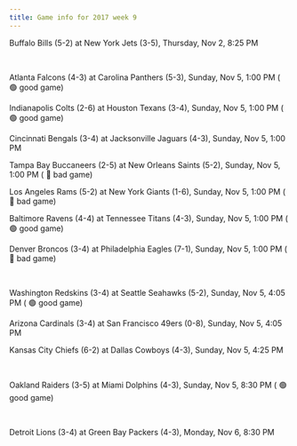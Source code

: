 ```yaml
---
title: Game info for 2017 week 9
---
```

Buffalo Bills (5-2) at New York Jets (3-5), Thursday, Nov 2, 8:25 PM


<br/>

Atlanta Falcons (4-3) at Carolina Panthers (5-3), Sunday, Nov 5, 1:00 PM (	:green_circle: good game)

Indianapolis Colts (2-6) at Houston Texans (3-4), Sunday, Nov 5, 1:00 PM (	:green_circle: good game)

Cincinnati Bengals (3-4) at Jacksonville Jaguars (4-3), Sunday, Nov 5, 1:00 PM

Tampa Bay Buccaneers (2-5) at New Orleans Saints (5-2), Sunday, Nov 5, 1:00 PM (	:red_circle: bad game)

Los Angeles Rams (5-2) at New York Giants (1-6), Sunday, Nov 5, 1:00 PM (	:red_circle: bad game)

Baltimore Ravens (4-4) at Tennessee Titans (4-3), Sunday, Nov 5, 1:00 PM (	:green_circle: good game)

Denver Broncos (3-4) at Philadelphia Eagles (7-1), Sunday, Nov 5, 1:00 PM (	:red_circle: bad game)


<br/>

Washington Redskins (3-4) at Seattle Seahawks (5-2), Sunday, Nov 5, 4:05 PM (	:green_circle: good game)

Arizona Cardinals (3-4) at San Francisco 49ers (0-8), Sunday, Nov 5, 4:05 PM

Kansas City Chiefs (6-2) at Dallas Cowboys (4-3), Sunday, Nov 5, 4:25 PM


<br/>

Oakland Raiders (3-5) at Miami Dolphins (4-3), Sunday, Nov 5, 8:30 PM (	:green_circle: good game)


<br/>

Detroit Lions (3-4) at Green Bay Packers (4-3), Monday, Nov 6, 8:30 PM

